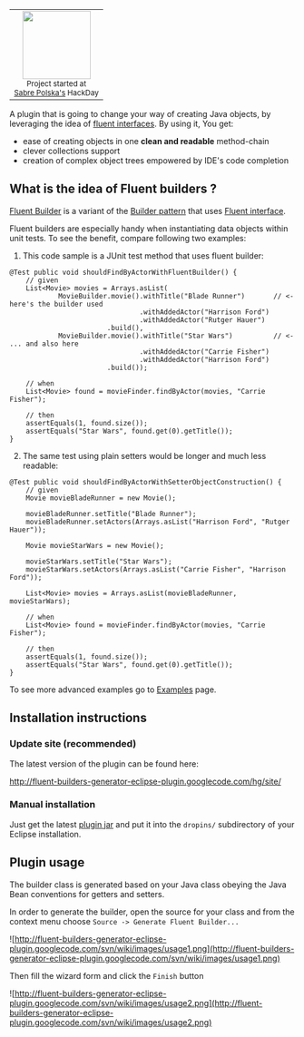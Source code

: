 <table cellpadding='4' align='right' border='0'><tr><td align='center'>
<img src='http://fluent-builders-generator-eclipse-plugin.googlecode.com/svn/wiki/images/GeekPark_logo_s.JPG' width='120' /><br />
<font size='2'>Project started at<br /><a href='http://www.sabre.pl'>Sabre Polska's</a> HackDay</font>
</td></tr></table>

A plugin that is going to change your way of creating Java objects, by leveraging the idea of [fluent interfaces](http://www.martinfowler.com/bliki/FluentInterface.html). By using it, You get:
  * ease of creating objects in one **clean and readable** method-chain
  * clever collections support
  * creation of complex object trees empowered by IDE's code completion

## What is the idea of Fluent builders ? ##


[Fluent Builder](http://refactormycode.com/codes/194-fluent-builder) is a variant of the [Builder pattern](http://en.wikipedia.org/wiki/Builder_pattern) that uses [Fluent interface](http://www.martinfowler.com/bliki/FluentInterface.html).

Fluent builders are especially handy when instantiating data objects within unit tests. To see the benefit, compare following two examples:

1. This code sample is a JUnit test method that uses fluent builder:

```
@Test public void shouldFindByActorWithFluentBuilder() {
    // given
    List<Movie> movies = Arrays.asList(
            MovieBuilder.movie().withTitle("Blade Runner")       // <- here's the builder used
                                .withAddedActor("Harrison Ford")
                                .withAddedActor("Rutger Hauer")
                        .build(),
            MovieBuilder.movie().withTitle("Star Wars")          // <- ... and also here
                                .withAddedActor("Carrie Fisher")
                                .withAddedActor("Harrison Ford")
                        .build());

    // when
    List<Movie> found = movieFinder.findByActor(movies, "Carrie Fisher");

    // then
    assertEquals(1, found.size());
    assertEquals("Star Wars", found.get(0).getTitle());
}
```

2. The same test using plain setters would be longer and much less readable:

```
@Test public void shouldFindByActorWithSetterObjectConstruction() {
    // given
    Movie movieBladeRunner = new Movie();

    movieBladeRunner.setTitle("Blade Runner");
    movieBladeRunner.setActors(Arrays.asList("Harrison Ford", "Rutger Hauer"));

    Movie movieStarWars = new Movie();

    movieStarWars.setTitle("Star Wars");
    movieStarWars.setActors(Arrays.asList("Carrie Fisher", "Harrison Ford"));

    List<Movie> movies = Arrays.asList(movieBladeRunner, movieStarWars);

    // when
    List<Movie> found = movieFinder.findByActor(movies, "Carrie Fisher");

    // then
    assertEquals(1, found.size());
    assertEquals("Star Wars", found.get(0).getTitle());
}
```

To see more advanced examples go to [Examples](Examples.md) page.

## Installation instructions ##

### Update site (recommended) ###
The latest version of the plugin can be found here:

http://fluent-builders-generator-eclipse-plugin.googlecode.com/hg/site/

### Manual installation ###
Just get the latest [plugin jar](http://fluent-builders-generator-eclipse-plugin.googlecode.com/hg/site/plugins/) and put it into the `dropins/` subdirectory of your Eclipse installation.

## Plugin usage ##

The builder class is generated based on your Java class obeying the Java Bean conventions for getters and setters.

In order to generate the builder, open the source for your class and from the context menu choose `Source -> Generate Fluent Builder...`

![http://fluent-builders-generator-eclipse-plugin.googlecode.com/svn/wiki/images/usage1.png](http://fluent-builders-generator-eclipse-plugin.googlecode.com/svn/wiki/images/usage1.png)

Then fill the wizard form and click the `Finish` button

![http://fluent-builders-generator-eclipse-plugin.googlecode.com/svn/wiki/images/usage2.png](http://fluent-builders-generator-eclipse-plugin.googlecode.com/svn/wiki/images/usage2.png)